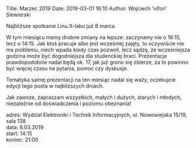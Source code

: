 Title: Marzec 2019
Date: 2019-03-01 16:10
Author: Wojciech 'vifon' Siewierski

Najbliższe spotkanie Linu.X-labu już 8 marca.

W tym miesiącu mamy drobne zmiany na lepsze: zaczynamy nie o 16:15,
lecz o 14:15.  Jak ktoś pracuje albo jest wcześniej zajęty, to
oczywiście nie ma problemu, niech wpada kiedy czas pozwoli, lecz
sądzę, że wcześniejsza godzina może być dogodniejsza dla studenckiej
braci.  Prezentacje prawdopodobnie nadal będą ok. 17, jak już grono
się zbierze, za to powinno być więcej czasu na pytania, pomoc czy
dyskusje.

Tematyka samej prezentacji na ten miesiąc nadal się waży, oczekujcie
edycji tego posta w najbliższych dniach.

Jak zawsze, zapraszam wszystkich, małych i dużych, starych i młodych,
niezależnie od doświadczenia i poziomu obeznania!

adres: Wydział Elektroniki i Technik Informacyjnych, ul. Nowowiejska 15/19, sala 138  
data: 8.03.2019  
start: 14:15  
koniec: 21:00
